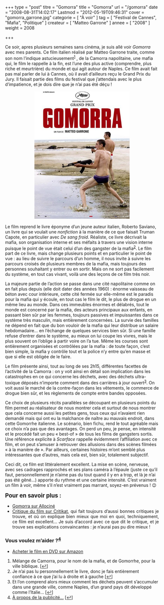 +++
type = "post"
titre = "Gomorra"
title = "Gomorra"
url = "/gomorra"
date = "2008-08-31T14:02:17"
Lastmod = "2012-05-19T09:46:31"
cover = "gomorra_garrone.jpg"
categorie = [ "À voir" ]
tag = [ "Festival de Cannes", "Mafia", "Politique" ]
createur = [ "Matteo Garrone" ]
annee = [ "2008" ]
weight = 2008

+++

<p>Ce soir, apres plusieurs semaines sans cinéma, je suis allé voir <em>Gomorra</em> avec mes parents. Ce film italien réalisé par Matteo Garrone traite, comme son nom l’indique astucieusement<sup><a href="#footnote_0_269" id="identifier_0_269" class="footnote-link footnote-identifier-link" title="M&eacute;lange de Camorra, pour le nom de la mafia, et de Gomorrhe, pour la ville biblique.">1</a></sup> , de la Camorra napolitaine, une mafia qui, le film le rappelle à la fin, est l’une des plus active (comprendre, plus riche et meurtrière) du monde et qui agit autour de Naples. Ce film avait fait pas mal parler de lui à Cannes, où il avait d’ailleurs reçu le Grand Prix du Jury. Il faisait partie des films du festival que j’attendais avec le plus d’impatience, et je dois dire que je n’ai pas été déçu !</p>
<p style="text-align: center;"><img class="aligncenter" src="18957812-w434-h-q801.jpg" alt="18957812-w434-h-q801.jpg" width="312" height="416" /></p>
<p>Le film reprend le livre éponyme d’un jeune auteur italien, Roberto Saviano, un livre qui se voulait une <em>nonfiction</em> à la manière de ce que faisait Truman Capote, en particulier avec <em>De sang froid</em>. Réaliste, ce livre décrivait la mafia, son organisation interne et ses méfaits à travers une vision interne puisque le point de vue était celui d’un des gangster de la mafia<sup><a href="#footnote_1_269" id="identifier_1_269" class="footnote-link footnote-identifier-link" title="Je n&rsquo;ai pas lu personnellement le livre, donc je fais enti&egrave;rement confiance &agrave; ce que j&rsquo;ai lu &agrave; droite et &agrave; gauche">2</a></sup>. Le film part de ce livre, mais change plusieurs points et en particulier le point de vue : au lieu de suivre le parcours d’un homme, il nous invite à suivre les parcours croisés de plusieurs membres de la mafia, mais toujours des personnes souhaitant y entrer ou en sortir. Mais on ne sort pas facilement du système, en tout cas vivant, voilà une des leçons de ce film très noir.</p>
<p>La majeure partie de l’action se passe dans une cité napolitaine comme on en fait plus depuis (elle doit dater des années 1960) : énorme vaisseau de béton avec cour intérieure, cette cité fermée sur elle-même est le paradis pour la mafia qui y écoule, en tout cas le film le dit, le plus de drogue en un même lieu au monde. Dans ces immeubles énormes et délabrés, tout le monde est concerné par la mafia, des acteurs principaux aux enfants, en passant bien sûr par les femmes, toujours passives et impuissantes dans ce système très masculin, mais entièrement concernées. La survie des familles ne dépend en fait que du bon vouloir de la mafia qui leur distribue un salaire hebdomadaire&#8230; en l’échange de quelques services bien sûr. Si une famille refuse d’entrer dans le système, au mieux on lui coupe les vivres, mais le plus souvent on l’oblige à partir voire on l’a tue. Même les courses sont entièrement organisées et contrôlées par la mafia : de toute façon, c’est bien simple, la mafia y contrôle tout et la police n’y entre qu’en masse et que si elle est obligée de le faire.</p>
<p>Le film présente ainsi, tout au long de ses 2h15, différentes facettes de l’activité de la Camorra : on y voit ainsi en détail son implication dans les catastrophes en ce qui concerne les déchets, avec des déchets ultra-toxique déposés n’importe comment dans des carrières à jour ouvert<sup><a href="#footnote_2_269" id="identifier_2_269" class="footnote-link footnote-identifier-link" title="Et l&rsquo;on comprend alors mieux comment les d&eacute;chets peuvent s&rsquo;accumuler dans une grande ville, comme Naples, d&rsquo;un grand pays dit d&eacute;velopp&eacute; comme l&rsquo;Italie&hellip;">3</a></sup>. On voit aussi le marché de la contre-façon dans les vêtements, le commerce de drogue bien sûr, et les règlements de compte entre bandes opposées.</p>
<p>Ce choix de plusieurs récits parallèles se découpant en plusieurs points du film permet au réalisateur de nous montrer cela et surtout de nous montrer que cela concerne aussi les petites gens, tous ceux qui n&rsquo;avaient rien demandé mais qui ont eu la malchance de naître au mauvais endroit, dans cette Gomorrhe italienne. Le scénario, bien fichu, rend le tout agréable mais ce choix n’a pas que des avantages. On perd un peu, je pense, en intensité et le procédé fait un peu &laquo;&nbsp;best-of&nbsp;&raquo; de tous les films de gangsters sortis. Une référence explicite à <em>Scarface</em> rappelle évidemment l&rsquo;affiliation avec ce film, et on peut s&rsquo;amuser à retrouver des allusions dans des scènes filmées &laquo;&nbsp;à la manière de&nbsp;&raquo;. Par ailleurs, certaines histoires m&rsquo;ont semblé plus intéressantes que d&rsquo;autres, mais cela est, bien sûr, totalement subjectif.</p>
<p>Ceci dit, ce film est littéralement excellent. La mise en scène, nerveuse, avec ses cadrages rapprochés et ses plans caméra à l&rsquo;épaule (juste ce qu&rsquo;il faut, personnellement je n&rsquo;aime pas du tout quand il y en a trop, et là je n&rsquo;ai pas été gêné&#8230;) apporte du rythme et une certaine intensité. C&rsquo;est vraiment un film à voir, même s&rsquo;il n&rsquo;est vraiment pas marrant, soyez-en prévenus ! 😉</p>
<p><span style="font-size: 14pt;"><strong>Pour en savoir plus :</strong></span></p>
<ul style="list-style-type: disc;">
<li style="text-align: justify;"><a href="http://www.allocine.fr/film/fichefilm_gen_cfilm=134985.html">Gomorra sur Allociné</a></li>
<li style="text-align: justify;"><a href="http://www.critikat.com/Gomorra.html">Critique du film sur Critikat</a>, qui fait toujours d&rsquo;aussi bonnes critiques je trouve, et où on explique bien mieux que moi en quoi, techniquement, ce film est excellent&#8230; Je suis d&rsquo;accord avec ce que dit le critique, et je trouve ses explications convaincantes : je n&rsquo;aurai pas pu dire mieux !</li>
</ul>
<div class="amazon">
<h3>Vous voulez m&rsquo;aider ?<sup><a href="#footnote_3_269" id="identifier_3_269" class="footnote-link footnote-identifier-link" title="&Agrave; propos de la publicit&eacute;&hellip;">4</a></sup></h3>
<ul>
<li><a href="http://www.amazon.fr/gp/product/B001ND9BWG/ref=as_li_ss_tl?ie=UTF8&#038;tag=leblogdenic07-21&#038;linkCode=as2&#038;camp=1642&#038;creative=19458&#038;creativeASIN=B001ND9BWG">Acheter le film en DVD sur Amazon</a></li>
</ul>
</div>
<ol class="footnotes"><li id="footnote_0_269" class="footnote">Mélange de Camorra, pour le nom de la mafia, et de Gomorrhe, pour la ville biblique. [<a href="#identifier_0_269" class="footnote-link footnote-back-link">&#8617;</a>]</li><li id="footnote_1_269" class="footnote">Je n’ai pas lu personnellement le livre, donc je fais entièrement confiance à ce que j’ai lu à droite et à gauche [<a href="#identifier_1_269" class="footnote-link footnote-back-link">&#8617;</a>]</li><li id="footnote_2_269" class="footnote">Et l’on comprend alors mieux comment les déchets peuvent s’accumuler dans une grande ville, comme Naples, d’un grand pays dit développé comme l’Italie&#8230; [<a href="#identifier_2_269" class="footnote-link footnote-back-link">&#8617;</a>]</li><li id="footnote_3_269" class="footnote"><a href="http://voiretmanger.fr/soutien/">À propos de la publicité…</a> [<a href="#identifier_3_269" class="footnote-link footnote-back-link">&#8617;</a>]</li></ol>
